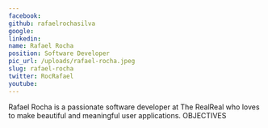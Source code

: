 ```yaml
---
facebook: 
github: rafaelrochasilva
google: 
linkedin: 
name: Rafael Rocha
position: Software Developer
pic_url: /uploads/rafael-rocha.jpeg
slug: rafael-rocha
twitter: RocRafael
youtube: 
---
```

<p>Rafael Rocha is a passionate software developer at The RealReal who loves to make beautiful and meaningful user applications. OBJECTIVES</p>
